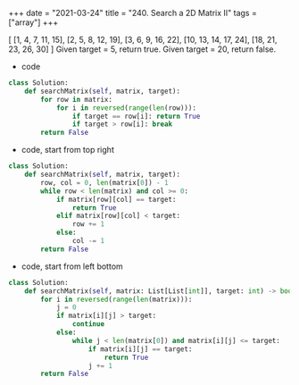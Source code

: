 
+++
date = "2021-03-24"
title = "240. Search a 2D Matrix II"
tags = ["array"]
+++


[
  [1,   4,  7, 11, 15],
  [2,   5,  8, 12, 19],
  [3,   6,  9, 16, 22],
  [10, 13, 14, 17, 24],
  [18, 21, 23, 26, 30]
]
Given target = 5, return true.
Given target = 20, return false.

- code
```py
class Solution:
    def searchMatrix(self, matrix, target):
        for row in matrix:
            for i in reversed(range(len(row))):
                if target == row[i]: return True
                if target > row[i]: break
        return False
```
- code, start from top right 
```py
class Solution:
    def searchMatrix(self, matrix, target):
        row, col = 0, len(matrix[0]) - 1 
        while row < len(matrix) and col >= 0:
            if matrix[row][col] == target:
                return True
            elif matrix[row][col] < target:
                row += 1
            else:
                col -= 1
        return False

```
- code, start from left bottom
```py
class Solution:
    def searchMatrix(self, matrix: List[List[int]], target: int) -> bool:
        for i in reversed(range(len(matrix))):
            j = 0
            if matrix[i][j] > target:
                continue
            else:
                while j < len(matrix[0]) and matrix[i][j] <= target:
                    if matrix[i][j] == target:
                        return True
                    j += 1
        return False
                    

```
